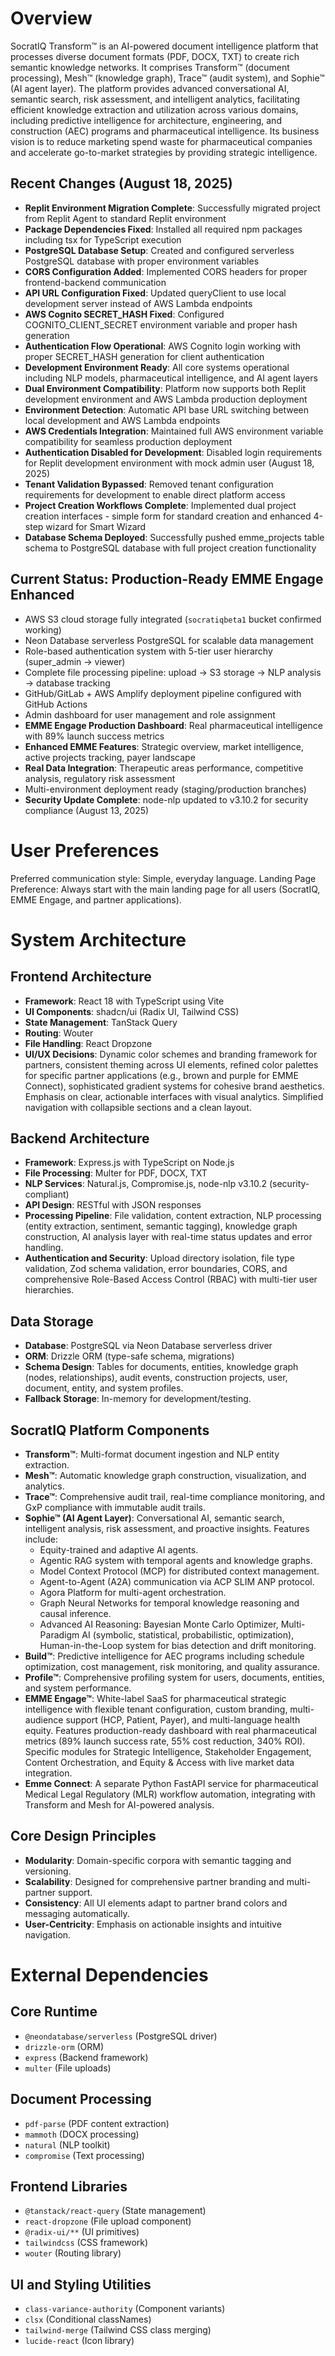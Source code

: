 # Overview

SocratIQ Transform™ is an AI-powered document intelligence platform that processes diverse document formats (PDF, DOCX, TXT) to create rich semantic knowledge networks. It comprises Transform™ (document processing), Mesh™ (knowledge graph), Trace™ (audit system), and Sophie™ (AI agent layer). The platform provides advanced conversational AI, semantic search, risk assessment, and intelligent analytics, facilitating efficient knowledge extraction and utilization across various domains, including predictive intelligence for architecture, engineering, and construction (AEC) programs and pharmaceutical intelligence. Its business vision is to reduce marketing spend waste for pharmaceutical companies and accelerate go-to-market strategies by providing strategic intelligence.

## Recent Changes (August 18, 2025)
- **Replit Environment Migration Complete**: Successfully migrated project from Replit Agent to standard Replit environment
- **Package Dependencies Fixed**: Installed all required npm packages including tsx for TypeScript execution
- **PostgreSQL Database Setup**: Created and configured serverless PostgreSQL database with proper environment variables
- **CORS Configuration Added**: Implemented CORS headers for proper frontend-backend communication
- **API URL Configuration Fixed**: Updated queryClient to use local development server instead of AWS Lambda endpoints
- **AWS Cognito SECRET_HASH Fixed**: Configured COGNITO_CLIENT_SECRET environment variable and proper hash generation
- **Authentication Flow Operational**: AWS Cognito login working with proper SECRET_HASH generation for client authentication
- **Development Environment Ready**: All core systems operational including NLP models, pharmaceutical intelligence, and AI agent layers
- **Dual Environment Compatibility**: Platform now supports both Replit development environment and AWS Lambda production deployment
- **Environment Detection**: Automatic API base URL switching between local development and AWS Lambda endpoints
- **AWS Credentials Integration**: Maintained full AWS environment variable compatibility for seamless production deployment
- **Authentication Disabled for Development**: Disabled login requirements for Replit development environment with mock admin user (August 18, 2025)
- **Tenant Validation Bypassed**: Removed tenant configuration requirements for development to enable direct platform access
- **Project Creation Workflows Complete**: Implemented dual project creation interfaces - simple form for standard creation and enhanced 4-step wizard for Smart Wizard
- **Database Schema Deployed**: Successfully pushed emme_projects table schema to PostgreSQL database with full project creation functionality

## Current Status: Production-Ready EMME Engage Enhanced
- AWS S3 cloud storage fully integrated (`socratiqbeta1` bucket confirmed working)
- Neon Database serverless PostgreSQL for scalable data management
- Role-based authentication system with 5-tier user hierarchy (super_admin → viewer)
- Complete file processing pipeline: upload → S3 storage → NLP analysis → database tracking
- GitHub/GitLab + AWS Amplify deployment pipeline configured with GitHub Actions
- Admin dashboard for user management and role assignment
- **EMME Engage Production Dashboard**: Real pharmaceutical intelligence with 89% launch success metrics
- **Enhanced EMME Features**: Strategic overview, market intelligence, active projects tracking, payer landscape
- **Real Data Integration**: Therapeutic areas performance, competitive analysis, regulatory risk assessment
- Multi-environment deployment ready (staging/production branches)
- **Security Update Complete**: node-nlp updated to v3.10.2 for security compliance (August 13, 2025)

# User Preferences

Preferred communication style: Simple, everyday language.
Landing Page Preference: Always start with the main landing page for all users (SocratIQ, EMME Engage, and partner applications).

# System Architecture

## Frontend Architecture
- **Framework**: React 18 with TypeScript using Vite
- **UI Components**: shadcn/ui (Radix UI, Tailwind CSS)
- **State Management**: TanStack Query
- **Routing**: Wouter
- **File Handling**: React Dropzone
- **UI/UX Decisions**: Dynamic color schemes and branding framework for partners, consistent theming across UI elements, refined color palettes for specific partner applications (e.g., brown and purple for EMME Connect), sophisticated gradient systems for cohesive brand aesthetics. Emphasis on clear, actionable interfaces with visual analytics. Simplified navigation with collapsible sections and a clean layout.

## Backend Architecture
- **Framework**: Express.js with TypeScript on Node.js
- **File Processing**: Multer for PDF, DOCX, TXT
- **NLP Services**: Natural.js, Compromise.js, node-nlp v3.10.2 (security-compliant)
- **API Design**: RESTful with JSON responses
- **Processing Pipeline**: File validation, content extraction, NLP processing (entity extraction, sentiment, semantic tagging), knowledge graph construction, AI analysis layer with real-time status updates and error handling.
- **Authentication and Security**: Upload directory isolation, file type validation, Zod schema validation, error boundaries, CORS, and comprehensive Role-Based Access Control (RBAC) with multi-tier user hierarchies.

## Data Storage
- **Database**: PostgreSQL via Neon Database serverless driver
- **ORM**: Drizzle ORM (type-safe schema, migrations)
- **Schema Design**: Tables for documents, entities, knowledge graph (nodes, relationships), audit events, construction projects, user, document, entity, and system profiles.
- **Fallback Storage**: In-memory for development/testing.

## SocratIQ Platform Components
- **Transform™**: Multi-format document ingestion and NLP entity extraction.
- **Mesh™**: Automatic knowledge graph construction, visualization, and analytics.
- **Trace™**: Comprehensive audit trail, real-time compliance monitoring, and GxP compliance with immutable audit trails.
- **Sophie™ (AI Agent Layer)**: Conversational AI, semantic search, intelligent analysis, risk assessment, and proactive insights. Features include:
    - Equity-trained and adaptive AI agents.
    - Agentic RAG system with temporal agents and knowledge graphs.
    - Model Context Protocol (MCP) for distributed context management.
    - Agent-to-Agent (A2A) communication via ACP SLIM ANP protocol.
    - Agora Platform for multi-agent orchestration.
    - Graph Neural Networks for temporal knowledge reasoning and causal inference.
    - Advanced AI Reasoning: Bayesian Monte Carlo Optimizer, Multi-Paradigm AI (symbolic, statistical, probabilistic, optimization), Human-in-the-Loop system for bias detection and drift monitoring.
- **Build™**: Predictive intelligence for AEC programs including schedule optimization, cost management, risk monitoring, and quality assurance.
- **Profile™**: Comprehensive profiling system for users, documents, entities, and system performance.
- **EMME Engage™**: White-label SaaS for pharmaceutical strategic intelligence with flexible tenant configuration, custom branding, multi-audience support (HCP, Patient, Payer), and multi-language health equity. Features production-ready dashboard with real pharmaceutical metrics (89% launch success rate, 55% cost reduction, 340% ROI). Specific modules for Strategic Intelligence, Stakeholder Engagement, Content Orchestration, and Equity & Access with live market data integration.
- **Emme Connect**: A separate Python FastAPI service for pharmaceutical Medical Legal Regulatory (MLR) workflow automation, integrating with Transform and Mesh for AI-powered analysis.

## Core Design Principles
- **Modularity**: Domain-specific corpora with semantic tagging and versioning.
- **Scalability**: Designed for comprehensive partner branding and multi-partner support.
- **Consistency**: All UI elements adapt to partner brand colors and messaging automatically.
- **User-Centricity**: Emphasis on actionable insights and intuitive navigation.

# External Dependencies

## Core Runtime
- `@neondatabase/serverless` (PostgreSQL driver)
- `drizzle-orm` (ORM)
- `express` (Backend framework)
- `multer` (File uploads)

## Document Processing
- `pdf-parse` (PDF content extraction)
- `mammoth` (DOCX processing)
- `natural` (NLP toolkit)
- `compromise` (Text processing)

## Frontend Libraries
- `@tanstack/react-query` (State management)
- `react-dropzone` (File upload component)
- `@radix-ui/**` (UI primitives)
- `tailwindcss` (CSS framework)
- `wouter` (Routing library)

## UI and Styling Utilities
- `class-variance-authority` (Component variants)
- `clsx` (Conditional classNames)
- `tailwind-merge` (Tailwind CSS class merging)
- `lucide-react` (Icon library)